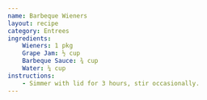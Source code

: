 ```yaml
---
name: Barbeque Wieners
layout: recipe
category: Entrees
ingredients:
    Wieners: 1 pkg
    Grape Jam: ½ cup
    Barbeque Sauce: ¾ cup
    Water: ¼ cup
instructions:
    - Simmer with lid for 3 hours, stir occasionally.
---
```

